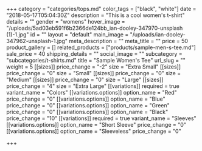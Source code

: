 +++
category = "categories/tops.md"
color_tags = ["black", "white"]
date = "2018-05-17T05:04:30Z"
description = "This is a cool women's t-shirt"
details = ""
gender = "womens"
hover_image = "/uploads/5ad03eb591f6b2366de124bb_ian-dooley-347970-unsplash (1)-1.jpg"
id = ""
layout = "default"
main_image = "/uploads/ian-dooley-347962-unsplash-1.jpg"
meta_description = ""
meta_title = ""
price = 50
product_gallery = []
related_products = ["products/sample-men-s-tee.md"]
sale_price = 40
shipping_details = ""
social_image = ""
subcategory = "subcategories/t-shirts.md"
title = "Sample Women's Tee"
url_slug = ""
weight = 5
[[sizes]]
price_change = "-2"
size = "Extra Small"
[[sizes]]
price_change = "0"
size = "Small"
[[sizes]]
price_change = "0"
size = "Medium"
[[sizes]]
price_change = "0"
size = "Large"
[[sizes]]
price_change = "4"
size = "Extra Large"
[[variations]]
required = true
variant_name = "Colors"
[[variations.options]]
option_name = "Red"
price_change = "0"
[[variations.options]]
option_name = "Blue"
price_change = "0"
[[variations.options]]
option_name = "Green"
price_change = "0"
[[variations.options]]
option_name = "Black"
price_change = "10"
[[variations]]
required = true
variant_name = "Sleeves"
[[variations.options]]
option_name = "Short Sleeve"
price_change = "0"
[[variations.options]]
option_name = "Sleeveless"
price_change = "0"

+++
